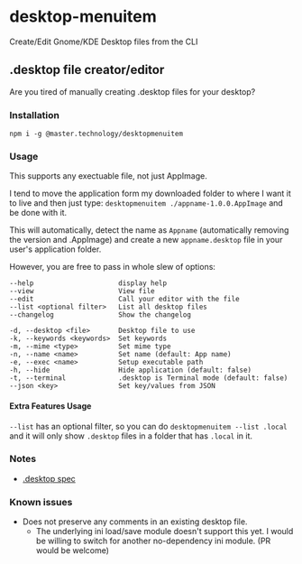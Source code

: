 # desktop-menuitem
Create/Edit Gnome/KDE Desktop files from the CLI

## .desktop file creator/editor
Are you tired of manually creating .desktop files for your desktop?

### Installation
`npm i -g @master.technology/desktopmenuitem`

### Usage

This supports any exectuable file, not just AppImage.  

I tend to move the application form my downloaded folder to where I want it to live and then just type:
`desktopmenuitem ./appname-1.0.0.AppImage` and be done with it.

This will automatically, detect the name as `Appname` (automatically removing the version and .AppImage) and create a new `appname.desktop` file in your user's application folder.   

However, you are free to pass in whole slew of options:

```
--help                     display help
--view                     View file 
--edit                     Call your editor with the file
--list <optional filter>   List all desktop files
--changelog                Show the changelog

-d, --desktop <file>       Desktop file to use
-k, --keywords <keywords>  Set keywords
-m, --mime <type>          Set mime type
-n, --name <name>          Set name (default: App name)
-e, --exec <name>          Setup executable path
-h, --hide                 Hide application (default: false)
-t, --terminal             .desktop is Terminal mode (default: false)
--json <key>               Set key/values from JSON
```

#### Extra Features Usage
 `--list` has an optional filter, so you can do 
`desktopmenuitem --list .local` and it will only show `.desktop` files in a folder that has `.local` in it. 



### Notes
- [.desktop spec](https://specifications.freedesktop.org/desktop-entry-spec/desktop-entry-spec-latest.html)



### Known issues
- Does not preserve any comments in an existing desktop file.
  - The underlying ini load/save module doesn't support this yet.  I would be willing to switch for another no-dependency ini module.  (PR would be welcome)
  
